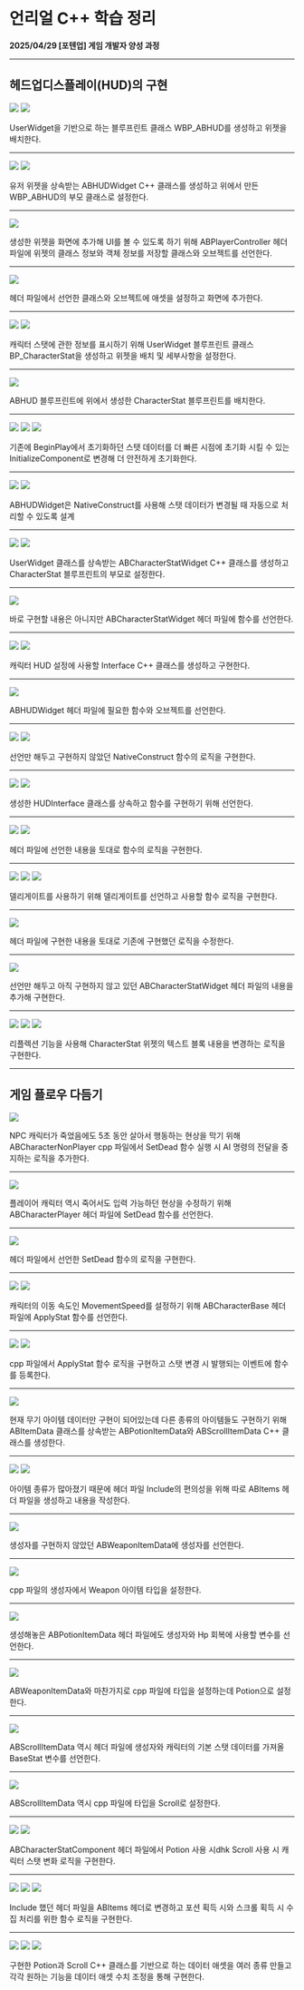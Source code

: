 # 언리얼 C++ 학습 정리

**2025/04/29 [포텐업] 게임 개발자 양성 과정**

---

## 헤드업디스플레이(HUD)의 구현

<img src= "https://github.com/KwonJeHan/Study-cpp/blob/main/img/UECPP/329.CreateUserWidgetBlueprint(WBP_ABHUD).png">

<img src= "https://github.com/KwonJeHan/Study-cpp/blob/main/img/UECPP/330.SetWBP_ABHUD.png">

UserWidget을 기반으로 하는 블루프린트 클래스 WBP_ABHUD를 생성하고 위젯을 배치한다.

---

<img src= "https://github.com/KwonJeHan/Study-cpp/blob/main/img/UECPP/331.CreateUserWidgetCPPClass(ABHUDWidget).png">

<img src= "https://github.com/KwonJeHan/Study-cpp/blob/main/img/UECPP/332.ModifyParentClassToABHUDWidget.png">

유저 위젯을 상속받는 ABHUDWidget C++ 클래스를 생성하고 위에서 만든 WBP_ABHUD의 부모 클래스로 설정한다.

---

<img src= "https://github.com/KwonJeHan/Study-cpp/blob/main/img/UECPP/333.ModifyABPlayerController.h.png">

생성한 위젯을 화면에 추가해 UI를 볼 수 있도록 하기 위해 ABPlayerController 헤더 파일에 위젯의 클래스 정보와 객체 정보를 저장할 클래스와 오브젝트를 선언한다.

---

<img src= "https://github.com/KwonJeHan/Study-cpp/blob/main/img/UECPP/334.ModifyABPlayerController.cpp.png">

헤더 파일에서 선언한 클래스와 오브젝트에 애셋을 설정하고 화면에 추가한다.

---

<img src= "https://github.com/KwonJeHan/Study-cpp/blob/main/img/UECPP/335.CreateUserWidgetBlueprint(WBP_CharacterStat).png">

<img src= "https://github.com/KwonJeHan/Study-cpp/blob/main/img/UECPP/336.SetWBP_CharacterStat.png">

캐릭터 스탯에 관한 정보를 표시하기 위해 UserWidget 블루프린트 클래스 BP_CharacterStat을 생성하고 위젯을 배치 및 세부사항을 설정한다.

---

<img src= "https://github.com/KwonJeHan/Study-cpp/blob/main/img/UECPP/337.ModifyWBP_ABHUD.png">

ABHUD 블루프린트에 위에서 생성한 CharacterStat 블루프린트를 배치한다.

---

<img src= "https://github.com/KwonJeHan/Study-cpp/blob/main/img/UECPP/362.초기화프로세스정리.png">

<img src= "https://github.com/KwonJeHan/Study-cpp/blob/main/img/UECPP/338.ModifyABCharacterStatComponent.h.png">

<img src= "https://github.com/KwonJeHan/Study-cpp/blob/main/img/UECPP/339.ModifyABCharacterStatComponent.cpp.png">

기존에 BeginPlay에서 초기화하던 스탯 데이터를 더 빠른 시점에 초기화 시킬 수 있는 InitializeComponent로 변경해 더 안전하게 초기화한다.

---

<img src= "https://github.com/KwonJeHan/Study-cpp/blob/main/img/UECPP/340.ImplementABHUDWidget.h.png">

<img src= "https://github.com/KwonJeHan/Study-cpp/blob/main/img/UECPP/341.ImplementABHUDWidget.cpp.png">

ABHUDWidget은 NativeConstruct를 사용해 스탯 데이터가 변경될 때 자동으로 처리할 수 있도록 설계

---

<img src= "https://github.com/KwonJeHan/Study-cpp/blob/main/img/UECPP/342.CreateUserWidgetCPPClass(ABCharacterStatWidget).png">

<img src= "https://github.com/KwonJeHan/Study-cpp/blob/main/img/UECPP/343.ModifyParentClassToABCharacterStatWidget.png">

UserWidget 클래스를 상속받는 ABCharacterStatWidget C++ 클래스를 생성하고 CharacterStat 블루프린트의 부모로 설정한다.

---

<img src= "https://github.com/KwonJeHan/Study-cpp/blob/main/img/UECPP/344.ImplementABCharacterStatWidget.h.png">

바로 구현할 내용은 아니지만 ABCharacterStatWidget 헤더 파일에 함수를 선언한다.

---

<img src= "https://github.com/KwonJeHan/Study-cpp/blob/main/img/UECPP/345.CreateInterfaceCPPClass(ABCharacterHUDInterface).png">

<img src= "https://github.com/KwonJeHan/Study-cpp/blob/main/img/UECPP/346.ImplementABCharacterHUDInterface.h.png">

캐릭터 HUD 설정에 사용할 Interface C++ 클래스를 생성하고 구현한다.

---

<img src= "https://github.com/KwonJeHan/Study-cpp/blob/main/img/UECPP/347.ModifyABHUDWidget.h.png">

ABHUDWidget 헤더 파일에 필요한 함수와 오브젝트를 선언한다.

---

<img src= "https://github.com/KwonJeHan/Study-cpp/blob/main/img/UECPP/348.ModifyABHUDWidget.cpp1.png">

<img src= "https://github.com/KwonJeHan/Study-cpp/blob/main/img/UECPP/349.ModifyABHUDWidget.cpp2.png">

선언만 해두고 구현하지 않았던 NativeConstruct 함수의 로직을 구현한다.

---

<img src= "https://github.com/KwonJeHan/Study-cpp/blob/main/img/UECPP/350.ModifyABCharacterPlayer.h1.png">

<img src= "https://github.com/KwonJeHan/Study-cpp/blob/main/img/UECPP/351.ModifyABCharacterPlayer.h2.png">

생성한 HUDInterface 클래스를 상속하고 함수를 구현하기 위해 선언한다.

---

<img src= "https://github.com/KwonJeHan/Study-cpp/blob/main/img/UECPP/352.ModifyABCharacterPlayer.cpp1.png">

<img src= "https://github.com/KwonJeHan/Study-cpp/blob/main/img/UECPP/353.ModifyABCharacterPlayer.cpp2.png">

헤더 파일에 선언한 내용을 토대로 함수의 로직을 구현한다.

---

<img src= "https://github.com/KwonJeHan/Study-cpp/blob/main/img/UECPP/354.ModifyABCharacterStatComponent.h1.png">

<img src= "https://github.com/KwonJeHan/Study-cpp/blob/main/img/UECPP/355.ModifyABCharacterStatComponent.h2.png">

<img src= "https://github.com/KwonJeHan/Study-cpp/blob/main/img/UECPP/356.ModifyABCharacterStatComponent.h3.png">

델리게이트를 사용하기 위해 델리게이트를 선언하고 사용할 함수 로직을 구현한다.

---

<img src= "https://github.com/KwonJeHan/Study-cpp/blob/main/img/UECPP/357.ModifyABCharacterStatComponent.cpp.png">

헤더 파일에 구현한 내용을 토대로 기존에 구현했던 로직을 수정한다.

---

<img src= "https://github.com/KwonJeHan/Study-cpp/blob/main/img/UECPP/358.ModifyABCharacterStatWidget.h.png">

선언만 해두고 아직 구현하지 않고 있던 ABCharacterStatWidget 헤더 파일의 내용을 추가해 구현한다.

---

<img src= "https://github.com/KwonJeHan/Study-cpp/blob/main/img/UECPP/359.ImplementABCharacterStatWidget.cpp1.png">

<img src= "https://github.com/KwonJeHan/Study-cpp/blob/main/img/UECPP/360.ImplementABCharacterStatWidget.cpp2.png">

<img src= "https://github.com/KwonJeHan/Study-cpp/blob/main/img/UECPP/361.ImplementABCharacterStatWidget.cpp3.png">

리플렉션 기능을 사용해 CharacterStat 위젯의 텍스트 블록 내용을 변경하는 로직을 구현한다.

---

## 게임 플로우 다듬기

<img src= "https://github.com/KwonJeHan/Study-cpp/blob/main/img/UECPP/363.ModifyABCharacterNonPlayer.cpp.png">

NPC 캐릭터가 죽었음에도 5초 동안 살아서 행동하는 현상을 막기 위해  ABCharacterNonPlayer cpp 파일에서 SetDead 함수 실행 시 AI 명령의 전달을 중지하는 로직을 추가한다.

---

<img src= "https://github.com/KwonJeHan/Study-cpp/blob/main/img/UECPP/364.ModifyABCharacterPlayer.h.png">

플레이어 캐릭터 역시 죽어서도 입력 가능하던 현상을 수정하기 위해 ABCharacterPlayer 헤더 파일에 SetDead 함수를 선언한다.

---

<img src= "https://github.com/KwonJeHan/Study-cpp/blob/main/img/UECPP/365.ModifyABCharacterPlayer.cpp.png">

헤더 파일에서 선언한 SetDead 함수의 로직을 구현한다.

---

<img src= "https://github.com/KwonJeHan/Study-cpp/blob/main/img/UECPP/366.ModifyABCharacterBase.h1.png">

<img src= "https://github.com/KwonJeHan/Study-cpp/blob/main/img/UECPP/367.ModifyABCharacterBase.h2.png">

캐릭터의 이동 속도인 MovementSpeed를 설정하기 위해 ABCharacterBase 헤더 파일에 ApplyStat 함수를 선언한다.

---

<img src= "https://github.com/KwonJeHan/Study-cpp/blob/main/img/UECPP/368.ModifyABCharacterBase.cpp1.png">

<img src= "https://github.com/KwonJeHan/Study-cpp/blob/main/img/UECPP/369.ModifyABCharacterBase.cpp2.png">

cpp 파일에서 ApplyStat 함수 로직을 구현하고 스탯 변경 시 발행되는 이벤트에 함수를 등록한다.

---

<img src= "https://github.com/KwonJeHan/Study-cpp/blob/main/img/UECPP/370.CreateABItemDataCPPClass(ABPotionItemData,ABScrollItemData).png">

현재 무기 아이템 데이터만 구현이 되어있는데 다른 종류의 아이템들도 구현하기 위해 ABItemData 클래스를 상속받는 ABPotionItemData와 ABScrollItemData C++ 클래스를 생성한다.

---

<img src= "https://github.com/KwonJeHan/Study-cpp/blob/main/img/UECPP/371.CreateABItems.h.png">

<img src= "https://github.com/KwonJeHan/Study-cpp/blob/main/img/UECPP/372.ImplementABItems.h.png">

아이템 종류가 많아졌기 때문에 헤더 파일 Include의 편의성을 위해 따로 ABItems 헤더 파일을 생성하고 내용을 작성한다.

---

<img src= "https://github.com/KwonJeHan/Study-cpp/blob/main/img/UECPP/373.ModifyABWeaponItemData.h.png">

생성자를 구현하지 않았던 ABWeaponItemData에 생성자를 선언한다.

---

<img src= "https://github.com/KwonJeHan/Study-cpp/blob/main/img/UECPP/374.ModifyABWeaponItemData.cpp.png">

cpp 파일의 생성자에서 Weapon 아이템 타입을 설정한다.

---

<img src= "https://github.com/KwonJeHan/Study-cpp/blob/main/img/UECPP/375.ImplementABPotionItemData.h.png">

생성해놓은 ABPotionItemData 헤더 파일에도 생성자와 Hp 회복에 사용할 변수를 선언한다.

---

<img src= "https://github.com/KwonJeHan/Study-cpp/blob/main/img/UECPP/376.ImplementABPotionItemData.cpp.png">

ABWeaponItemData와 마찬가지로 cpp 파일에 타입을 설정하는데 Potion으로 설정한다.

---

<img src= "https://github.com/KwonJeHan/Study-cpp/blob/main/img/UECPP/377.ImplementABScrollItemData.h.png">

ABScrollItemData 역시 헤더 파일에 생성자와 캐릭터의 기본 스탯 데이터를 가져올 BaseStat 변수를 선언한다.

---

<img src= "https://github.com/KwonJeHan/Study-cpp/blob/main/img/UECPP/378.ImplementABScrollItemData.cpp.png">

ABScrollItemData 역시 cpp 파일에 타입을 Scroll로 설정한다.

---

<img src= "https://github.com/KwonJeHan/Study-cpp/blob/main/img/UECPP/379.ModifyABCharacterStatComponent.h1.png">

<img src= "https://github.com/KwonJeHan/Study-cpp/blob/main/img/UECPP/380.ModifyABCharacterStatComponent.h2.png">

ABCharacterStatComponent 헤더 파일에서 Potion 사용 시dhk Scroll 사용 시 캐릭터 스탯 변화 로직을 구현한다.

---

<img src= "https://github.com/KwonJeHan/Study-cpp/blob/main/img/UECPP/381.ModifyABCharacterBase.h1.png">

<img src= "https://github.com/KwonJeHan/Study-cpp/blob/main/img/UECPP/382.ModifyABCharacterBase.h2.png">

<img src= "https://github.com/KwonJeHan/Study-cpp/blob/main/img/UECPP/383.ModifyABCharacterBase.h3.png">

Include 했던 헤더 파일을 ABItems 헤더로 변경하고 포션 획득 시와 스크롤 획득 시 수집 처리를 위한 함수 로직을 구현한다.

---

<img src= "https://github.com/KwonJeHan/Study-cpp/blob/main/img/UECPP/384.CreateABItemPotionDataAsset.png">

<img src= "https://github.com/KwonJeHan/Study-cpp/blob/main/img/UECPP/385.CreateABItemScrollDataAsset.png">

<img src= "https://github.com/KwonJeHan/Study-cpp/blob/main/img/UECPP/386.SetABItemsDataAsset.png">

구현한 Potion과 Scroll C++ 클래스를 기반으로 하는 데이터 애셋을 여러 종류 만들고 각각 원하는 기능을 데이터 애셋 수치 조정을 통해 구현한다.

